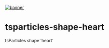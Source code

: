 [![banner](https://cdn.matteobruni.it/images/particles/banner2.png)](https://particles.matteobruni.it)

# tsparticles-shape-heart

tsParticles shape 'heart'
